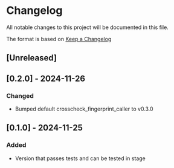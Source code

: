 # Changelog

All notable changes to this project will be documented in this file.

The format is based on [Keep a Changelog](https://keepachangelog.com/en/1.1.0/)

## [Unreleased]

## [0.2.0] - 2024-11-26

### Changed
* Bumped default crosscheck_fingerprint_caller to v0.3.0

## [0.1.0] - 2024-11-25

### Added
* Version that passes tests and can be tested in stage
